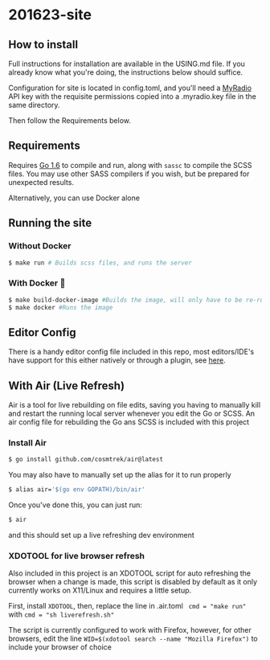 # 201623-site

## How to install

Full instructions for installation are available in the USING.md file.
If you already know what you're doing, the instructions below should suffice.

Configuration for site is located in config.toml, and you'll need a
[MyRadio](https://github.com/UniversityRadioYork/MyRadio) API key with the
requisite permissions copied into a .myradio.key file in the same directory.

Then follow the Requirements below.

## Requirements

Requires [Go 1.6](https://golang.org/) to compile and run, along with `sassc` to
compile the SCSS files. You may use other SASS compilers if you wish, but be
prepared for unexpected results.

Alternatively, you can use Docker alone

## Running the site

### Without Docker

```bash
$ make run # Builds scss files, and runs the server
```

### With Docker :whale:

```bash
$ make build-docker-image #Builds the image, will only have to be re-run if you change the Dockerfile
$ make docker #Runs the image
```

## Editor Config

There is a handy editor config file included in this repo, most editors/IDE's have support for this either natively or through a plugin, see [here](http://editorconfig.org/#download).

## With Air (Live Refresh)

Air is a tool for live rebuilding on file edits, saving you having to manually kill and restart the running local server whenever you edit the Go or SCSS. An air config file for rebuilding the Go ans SCSS is included with this project

### Install Air

```bash
$ go install github.com/cosmtrek/air@latest
```

You may also have to manually set up the alias for it to run properly

```bash
$ alias air='$(go env GOPATH)/bin/air'
```

Once you've done this, you can just run:

```bash
$ air
```

and this should set up a live refreshing dev environment

### XDOTOOL for live browser refresh

Also included in this project is an XDOTOOL script for auto refreshing the browser when a change is made, this script is disabled by default as it only currently works on X11/Linux and requires a little setup.

First, install `XDOTOOL`, then, replace the line in .air.toml
` cmd = "make run"`
with
`cmd = "sh liverefresh.sh"`

The script is currently configured to work with Firefox, however, for other browsers, edit the line
`WID=$(xdotool search --name "Mozilla Firefox")`
to include your browser of choice
